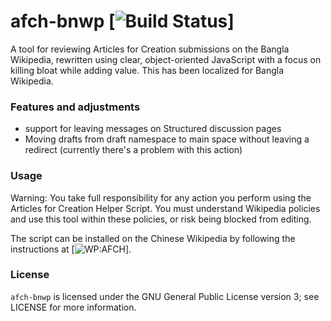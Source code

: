 afch-bnwp [![Build Status](https://github.com/wikimedia-gadgets/afc-helper/actions/workflows/unit_tests.yml/badge.svg)]
============

A tool for reviewing Articles for Creation submissions on the Bangla Wikipedia, rewritten using clear, object-oriented JavaScript with a focus on killing bloat while adding value. This has been localized for Bangla Wikipedia.

### Features and adjustments
* support for leaving messages on Structured discussion pages
* Moving drafts from draft namespace to main space without leaving a redirect (currently there's a problem with this action)

### Usage
Warning: You take full responsibility for any action you perform using the Articles for Creation Helper Script. You must understand Wikipedia policies and use this tool within these policies, or risk being blocked from editing.

The script can be installed on the Chinese Wikipedia by following the instructions at [![WP:AFCH](https://bn.wikipedia.org/wiki/WP:AFCH)].

### License

`afch-bnwp` is licensed under the GNU General Public License version 3; see LICENSE for more information.
